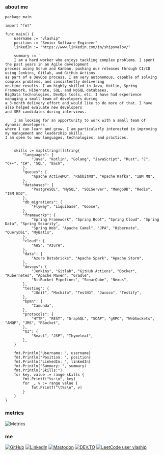 ### about me
```golang
package main

import "fmt"

func main() {
	username := "vlaship"
	position := "Senior Software Engineer"
	linkedIn := "https://www.linkedin.com/in/shipovalov/"

	summary := `
	I am a hard worker who enjoys tackling complex problems. I spent the past years in an Agile development
process using Scrum and Kanban, pushing our releases through CI/CD using Jenkins, Gitlab, and GitHub Actions
as part of a DevOps process. I am very autonomous, capable of solving complex problems, and consistently delivering
on-time results. I am highly skilled in Java, Kotlin, Spring Framework, Hibernate, SQL, and NoSQL databases,
BigData technologies, DevOps tools, etc. I have had experience managing a small team of developers during
a 3-month delivery effort and would like to do more of that. I have also helped evaluate new developers
and SRE candidates during interviews.

	I am looking for an opportunity to work with a small team of dynamic developers
where I can learn and grow. I am particularly interested in improving my management and leadership skills.
I am open to new languages, technologies, and practices.
	`

	skills := map[string][]string{
		"languages": {
			"Java", "Kotlin", "Golang", "JavaScript", "Rust", "C", "C++", "C#", "SQL", "Bash",
		},
		"queues": {
			"Apache ActiveMQ", "RabbitMQ", "Apache Kafka", "IBM MQ",
		},
		"databases": {
			"PostgreSQL", "MySQL", "SQLServer", "MongoDB", "Redis", "IBM BD2",
		},
		"db_migrations": {
			"Flyway", "Liquibase", "Goose",
		},
		"frameworks": {
			"Spring Framework", "Spring Boot", "Spring Cloud", "Spring Data", "Spring Security",
			"Spring Web", "Apache Camel", "JPA", "Hibernate", "QueryDSL", "MyBatis",
		},
		"cloud": {
			"AWS", "Azure",
		},
		"data": {
			"Azure Databricks", "Apache Spark", "Apache Storm",
		},
		"devops": {
			"Jenkins", "Gitlab", "GitHub Actions", "Docker", "Kubernetes", "Apache Maven", "Gradle",
			"BitBucket Pipelines", "SonarQube", "Nexus",
		},
		"testing": {
			"JUnit", "Mockito", "TestNG", "Jacoco", "Testify",
		},
		"bpmn": {
			"Camunda",
		},
		"protocols": {
			"HTTP", "REST", "GraphQL", "SOAP", "gRPC", "WebSockets", "AMQP", "JMS", "RSocket",
		},
		"UI": {
			"React", "JSP", "Thymeleaf",
		},
	}

	fmt.Println("Username: ", username)
	fmt.Println("Position: ", position)
	fmt.Println("LinkedIn: ", linkedIn)
	fmt.Println("Summary: ", summary)
	fmt.Println("Skills:")
	for key, value := range skills {
		fmt.Printf("%s:\n", key)
		for _, v := range value {
			fmt.Printf("\t%s\n", v)
		}
	}
}
```

### metrics
![Metrics](https://metrics.lecoq.io/vlaship?template=classic&languages=1&base=header%2C%20activity%2C%20community%2C%20repositories%2C%20metadata&base.indepth=false&base.hireable=false&base.skip=false&languages=false&languages.ignored=ruby%2C%20html%2C%20css%2C%20tsql&languages.limit=8&languages.threshold=0%25&languages.other=false&languages.colors=github&languages.sections=most-used&languages.indepth=false&languages.analysis.timeout=15&languages.analysis.timeout.repositories=7.5&languages.categories=markup%2C%20programming&languages.recent.categories=markup%2C%20programming&languages.recent.load=300&languages.recent.days=14&config.timezone=America%2FNew_York)

### me
[![GitHub](https://img.shields.io/badge/-vlaship-100000.svg?style=for-the-badge&logo=GitHub&logoColor=white)](https://github.com/vlaship)
[![LinkedIn](https://img.shields.io/badge/-shipovalov-0077B5.svg?style=for-the-badge&logo=Linkedin&logoColor=white)](https://linkedin.com/in/shipovalov)
[![Mastodon](https://img.shields.io/badge/-@vlaship-6364FF.svg?style=for-the-badge&logo=Mastodon&logoColor=white)](https://mas.to/@vlaship)
[![DEV.TO](https://img.shields.io/badge/-vlaship-0A0A0A.svg?style=for-the-badge&logo=devdotto&logoColor=white)](https://dev.to/vlaship)
[![LeetCode user vlaship](https://img.shields.io/badge/dynamic/json?style=for-the-badge&labelColor=black&color=%23ffa116&label=Solved&query=solvedOverTotal&url=https%3A%2F%2Fleetcode-badge.vercel.app%2Fapi%2Fusers%2Fvlaship&logo=leetcode&logoColor=yellow)](https://leetcode.com/vlaship/)
